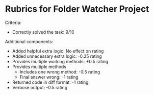 # Rubrics for Folder Watcher Project

Criteria:
- Correctly solved the task: 9/10

Additional components:
- Added helpful extra logic: No effect on rating
- Added unnecessary extra logic: -0.25 rating
- Provides multiple working methods: +0.5 rating
- Provides multiple methods
  - Includes one wrong method: -0.5 rating
  - Final answer wrong: -1 rating
- Returned code in diff format: -1 rating
- Verbose output: -0.5 rating
